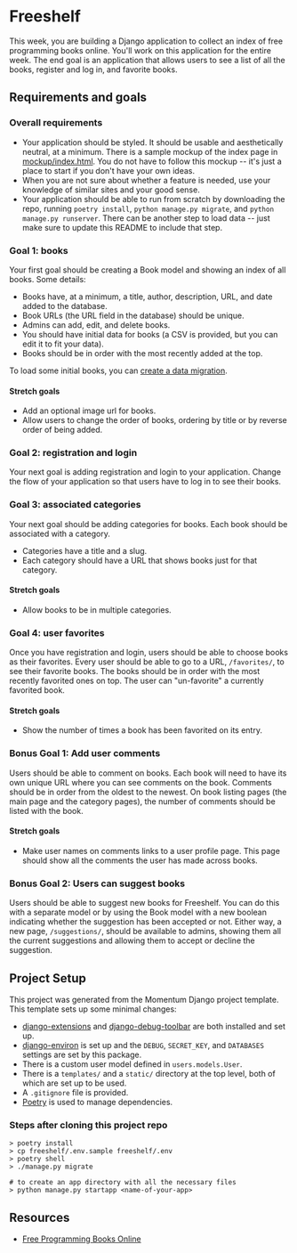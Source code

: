 # Freeshelf

This week, you are building a Django application to collect an index of free programming books online. You'll work on this application for the entire week. The end goal is an application that allows users to see a list of all the books, register and log in, and favorite books.

## Requirements and goals

### Overall requirements

- Your application should be styled. It should be usable and aesthetically neutral, at a minimum. There is a sample mockup of the index page in [mockup/index.html](mockup/index.html). You do not have to follow this mockup -- it's just a place to start if you don't have your own ideas.
- When you are not sure about whether a feature is needed, use your knowledge of similar sites and your good sense.
- Your application should be able to run from scratch by downloading the repo, running `poetry install`, `python manage.py migrate`, and `python manage.py runserver`. There can be another step to load data -- just make sure to update this README to include that step.

### Goal 1: books

Your first goal should be creating a Book model and showing an index of all books. Some details:

- Books have, at a minimum, a title, author, description, URL, and date added to the database.
- Book URLs (the URL field in the database) should be unique.
- Admins can add, edit, and delete books.
- You should have initial data for books (a CSV is provided, but you can edit it to fit your data).
- Books should be in order with the most recently added at the top.

To load some initial books, you can [create a data migration](https://docs.djangoproject.com/en/3.0/topics/migrations/#data-migrations).

#### Stretch goals

- Add an optional image url for books.
- Allow users to change the order of books, ordering by title or by reverse order of being added.

### Goal 2: registration and login

Your next goal is adding registration and login to your application. Change the flow of your application so that users have to log in to see their books.

### Goal 3: associated categories

Your next goal should be adding categories for books. Each book should be associated with a category.

- Categories have a title and a slug.
- Each category should have a URL that shows books just for that category.

#### Stretch goals

- Allow books to be in multiple categories.

### Goal 4: user favorites

Once you have registration and login, users should be able to choose books as their favorites. Every user should be able to go to a URL, `/favorites/`, to see their favorite books. The books should be in order with the most recently favorited ones on top. The user can "un-favorite" a currently favorited book.

#### Stretch goals

- Show the number of times a book has been favorited on its entry.

### Bonus Goal 1: Add user comments

Users should be able to comment on books. Each book will need to have its own unique URL where you can see comments on the book. Comments should be in order from the oldest to the newest. On book listing pages (the main page and the category pages), the number of comments should be listed with the book.

#### Stretch goals

- Make user names on comments links to a user profile page. This page should show all the comments the user has made across books.

### Bonus Goal 2: Users can suggest books

Users should be able to suggest new books for Freeshelf. You can do this with a separate model or by using the Book model with a new boolean indicating whether the suggestion has been accepted or not. Either way, a new page, `/suggestions/`, should be available to admins, showing them all the current suggestions and allowing them to accept or decline the suggestion.

## Project Setup

This project was generated from the Momentum Django project template. This template sets up some minimal changes:

- [django-extensions](https://django-extensions.readthedocs.io/en/latest/) and [django-debug-toolbar](https://django-debug-toolbar.readthedocs.io/en/latest/) are both installed and set up.
- [django-environ](https://django-environ.readthedocs.io/en/latest/) is set up and the `DEBUG`, `SECRET_KEY`, and `DATABASES` settings are set by this package.
- There is a custom user model defined in `users.models.User`.
- There is a `templates/` and a `static/` directory at the top level, both of which are set up to be used.
- A `.gitignore` file is provided.
- [Poetry](https://python-poetry.org/) is used to manage dependencies.

### Steps after cloning this project repo

```
> poetry install
> cp freeshelf/.env.sample freeshelf/.env
> poetry shell
> ./manage.py migrate

# to create an app directory with all the necessary files
> python manage.py startapp <name-of-your-app>
```

## Resources

- [Free Programming Books Online](https://github.com/EbookFoundation/free-programming-books/blob/master/free-programming-books.md)

